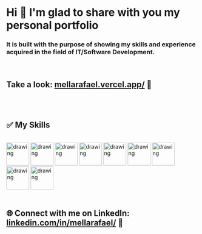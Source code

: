 # Hi 👋 I'm glad to share with you my personal portfolio

### It is built with the purpose of showing my skills and experience acquired in the field of IT/Software Development.
<br />

## Take a look: [mellarafael.vercel.app/](https://mellarafael.vercel.app/) 📌

<br />
<br />

## ✅ My Skills

<br />

<img src="https://mellarafael.vercel.app/images/skills/1.svg" alt="drawing" width="60"/>
<img src="https://mellarafael.vercel.app/images/skills/2.svg" alt="drawing" width="60"/>
<img src="https://mellarafael.vercel.app/images/skills/3.svg" alt="drawing" width="60"/>
<img src="https://mellarafael.vercel.app/images/skills/4.svg" alt="drawing" width="60"/>
<img src="https://mellarafael.vercel.app/images/skills/5.svg" alt="drawing" width="60"/>
<img src="https://mellarafael.vercel.app/images/skills/6.svg" alt="drawing" width="60"/>
<img src="https://mellarafael.vercel.app/images/skills/7.svg" alt="drawing" width="60"/>
<img src="https://mellarafael.vercel.app/images/skills/8.svg" alt="drawing" width="60"/>
<img src="https://mellarafael.vercel.app/images/skills/9.svg" alt="drawing" width="60"/>

<br />
<br />

## 🌐 Connect with me on LinkedIn: [linkedin.com/in/mellarafael/](https://www.linkedin.com/in/mellarafael/) 📌